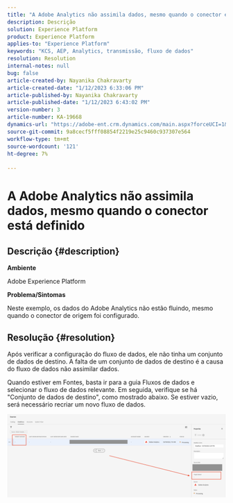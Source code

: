 ```yaml
---
title: "A Adobe Analytics não assimila dados, mesmo quando o conector está definido"
description: Descrição
solution: Experience Platform
product: Experience Platform
applies-to: "Experience Platform"
keywords: "KCS, AEP, Analytics, transmissão, fluxo de dados"
resolution: Resolution
internal-notes: null
bug: false
article-created-by: Nayanika Chakravarty
article-created-date: "1/12/2023 6:33:06 PM"
article-published-by: Nayanika Chakravarty
article-published-date: "1/12/2023 6:43:02 PM"
version-number: 3
article-number: KA-19668
dynamics-url: "https://adobe-ent.crm.dynamics.com/main.aspx?forceUCI=1&pagetype=entityrecord&etn=knowledgearticle&id=4f0d8b8b-a792-ed11-aad1-6045bd006c82"
source-git-commit: 9a8cecf5fff08854f2219e25c9460c937307e564
workflow-type: tm+mt
source-wordcount: '121'
ht-degree: 7%

---
```


# A Adobe Analytics não assimila dados, mesmo quando o conector está definido

## Descrição {#description}


<b>Ambiente</b>

Adobe Experience Platform

<b>Problema/Sintomas</b>

Neste exemplo, os dados do Adobe Analytics não estão fluindo, mesmo quando o conector de origem foi configurado.


## Resolução {#resolution}


Após verificar a configuração do fluxo de dados, ele não tinha um conjunto de dados de destino. A falta de um conjunto de dados de destino é a causa do fluxo de dados não assimilar dados.

Quando estiver em Fontes, basta ir para a guia Fluxos de dados e selecionar o fluxo de dados relevante. Em seguida, verifique se há &quot;Conjunto de dados de destino&quot;, como mostrado abaixo. Se estiver vazio, será necessário recriar um novo fluxo de dados.

![](assets/6dcf5ee4-5adb-ec11-a7b6-0022480b01c6.png)


















